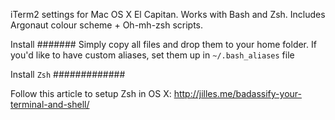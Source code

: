 iTerm2 settings for Mac OS X El Capitan. 
Works with Bash and Zsh. Includes Argonaut colour scheme + Oh-mh-zsh scripts.

Install
#######
Simply copy all files and drop them to your home folder. If you'd like to have custom aliases, set them up in `~/.bash_aliases` file 

Install `Zsh`
#############

Follow this article to setup Zsh in OS X:
http://jilles.me/badassify-your-terminal-and-shell/


